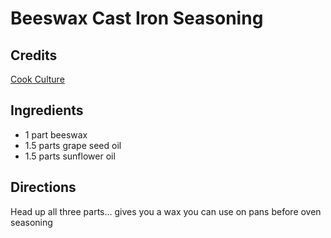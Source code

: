 # Beeswax Cast Iron Seasoning

## Credits

[Cook Culture](https://www.youtube.com/watch?v=TgCsDTR5AEw) 

## Ingredients

- 1 part beeswax
- 1.5 parts grape seed oil
- 1.5 parts sunflower oil

## Directions

Head up all three parts... gives you a wax you can use on pans before oven seasoning

